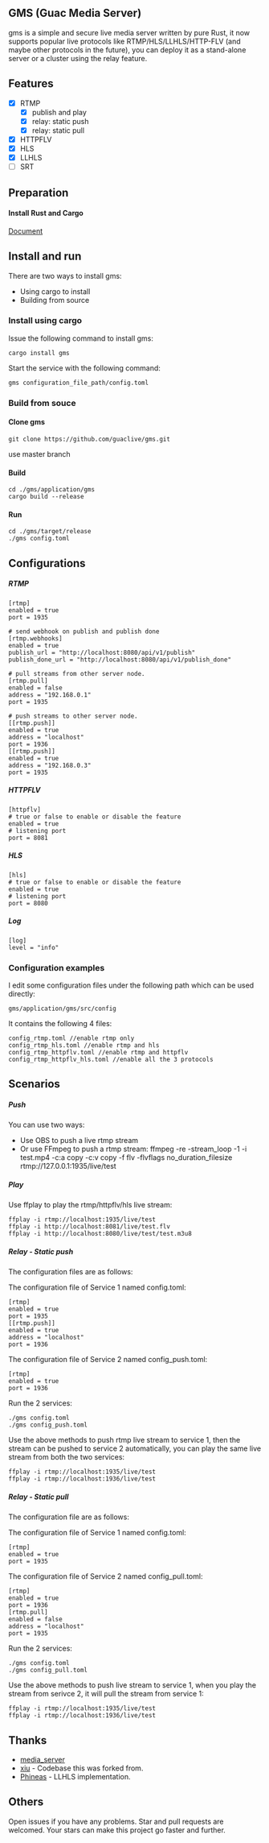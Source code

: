 ## GMS (Guac Media Server)

gms is a simple and secure live media server written by pure Rust, it now supports popular live protocols like RTMP/HLS/LLHLS/HTTP-FLV (and maybe other protocols in the future), you can deploy it as a stand-alone server or a cluster using the relay feature.

## Features

- [x] RTMP
  - [x] publish and play
  - [x] relay: static push
  - [x] relay: static pull
- [x] HTTPFLV
- [x] HLS
- [x] LLHLS
- [ ] SRT

## Preparation

#### Install Rust and Cargo

[Document](https://doc.rust-lang.org/cargo/getting-started/installation.html)

## Install and run

There are two ways to install gms:

- Using cargo to install
- Building from source

### Install using cargo

Issue the following command to install gms:

    cargo install gms

Start the service with the following command:

    gms configuration_file_path/config.toml

### Build from souce

#### Clone gms

    git clone https://github.com/guaclive/gms.git

use master branch

#### Build

    cd ./gms/application/gms
    cargo build --release

#### Run

    cd ./gms/target/release
    ./gms config.toml

## Configurations

##### RTMP

    [rtmp]
    enabled = true
    port = 1935

    # send webhook on publish and publish done
    [rtmp.webhooks]
    enabled = true
    publish_url = "http://localhost:8080/api/v1/publish"
    publish_done_url = "http://localhost:8080/api/v1/publish_done"

    # pull streams from other server node.
    [rtmp.pull]
    enabled = false
    address = "192.168.0.1"
    port = 1935

    # push streams to other server node.
    [[rtmp.push]]
    enabled = true
    address = "localhost"
    port = 1936
    [[rtmp.push]]
    enabled = true
    address = "192.168.0.3"
    port = 1935

##### HTTPFLV

    [httpflv]
    # true or false to enable or disable the feature
    enabled = true
    # listening port
    port = 8081

##### HLS

    [hls]
    # true or false to enable or disable the feature
    enabled = true
    # listening port
    port = 8080

##### Log

    [log]
    level = "info"

### Configuration examples

I edit some configuration files under the following path which can be used directly:

    gms/application/gms/src/config

It contains the following 4 files:

    config_rtmp.toml //enable rtmp only
    config_rtmp_hls.toml //enable rtmp and hls
    config_rtmp_httpflv.toml //enable rtmp and httpflv
    config_rtmp_httpflv_hls.toml //enable all the 3 protocols

## Scenarios

##### Push

You can use two ways:

- Use OBS to push a live rtmp stream
- Or use FFmpeg to push a rtmp stream:
  ffmpeg -re -stream_loop -1 -i test.mp4 -c:a copy -c:v copy -f flv -flvflags no_duration_filesize rtmp://127.0.0.1:1935/live/test

##### Play

Use ffplay to play the rtmp/httpflv/hls live stream:

    ffplay -i rtmp://localhost:1935/live/test
    ffplay -i http://localhost:8081/live/test.flv
    ffplay -i http://localhost:8080/live/test/test.m3u8

##### Relay - Static push

The configuration files are as follows:

The configuration file of Service 1 named config.toml:

    [rtmp]
    enabled = true
    port = 1935
    [[rtmp.push]]
    enabled = true
    address = "localhost"
    port = 1936

The configuration file of Service 2 named config_push.toml:

    [rtmp]
    enabled = true
    port = 1936

Run the 2 services:

    ./gms config.toml
    ./gms config_push.toml

Use the above methods to push rtmp live stream to service 1, then the stream can be pushed to service 2 automatically, you can play the same live stream from both the two services:

    ffplay -i rtmp://localhost:1935/live/test
    ffplay -i rtmp://localhost:1936/live/test

##### Relay - Static pull

The configuration file are as follows:

The configuration file of Service 1 named config.toml:

    [rtmp]
    enabled = true
    port = 1935

The configuration file of Service 2 named config_pull.toml:

    [rtmp]
    enabled = true
    port = 1936
    [rtmp.pull]
    enabled = false
    address = "localhost"
    port = 1935

Run the 2 services:

    ./gms config.toml
    ./gms config_pull.toml

Use the above methods to push live stream to service 1, when you play the stream from serivce 2, it will pull the stream from service 1:

    ffplay -i rtmp://localhost:1935/live/test
    ffplay -i rtmp://localhost:1936/live/test

## Thanks

- [media_server](https://github.com/ireader/media-server.git)
- [xiu](https://github.com/harlanc/xiu) - Codebase this was forked from.
- [Phineas](https://github.com/phineas/xiu) - LLHLS implementation.

## Others

Open issues if you have any problems. Star and pull requests are welcomed. Your stars can make this project go faster and further.
